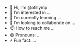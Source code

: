 - 👋 Hi, I’m @atillymp
- 👀 I’m interested in ...
- 🌱 I’m currently learning ...
- 💞️ I’m looking to collaborate on ...
- 📫 How to reach me ...
- 😄 Pronouns: ...
- ⚡ Fun fact: ...

<!---
atillymp/atillymp is a ✨ special ✨ repository because its `README.md` (this file) appears on your GitHub profile.
You can click the Preview link to take a look at your changes.
--->

